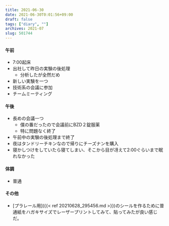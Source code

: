 ```yaml
---
title: 2021-06-30
date: 2021-06-30T0:01:56+09:00
draft: false
tags: ["diary", ""]
archives: 2021-07
slug: 501744
---
```

#### 午前
- 7:00起床
- 出社して昨日の実験の後処理
  - 分析したが全然だめ
- 新しい実験を一つ
- 技術系の会議に参加
- チームミーティング
#### 午後
- 長めの会議一つ
  - 僕の番だったので会議前にBZD２錠服薬
  - 特に問題なく終了
- 午前中の実験の後処理まで終了
- 夜はタンドリーチキンなので帰りにチーズナンを購入
- 寝かしつけをしていたら寝てしまい、そこから目が冴えて2:00ぐらいまで眠れなかった
#### 体調
- 普通
#### その他
- [プラレール用]({{< ref 20210628_295456.md >}})のシールを作るために普通紙をハガキサイズでレーザープリントしてみて、貼ってみたが良い感じだ。